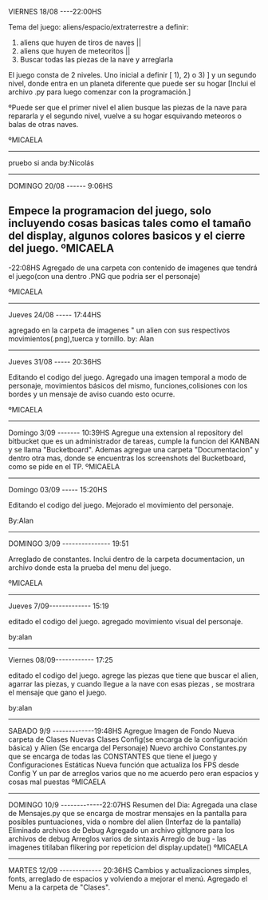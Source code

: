 ﻿VIERNES 18/08 ----22:00HS

Tema del juego: aliens/espacio/extraterrestre
a definir:
1) aliens que huyen de tiros de naves || 
2) aliens que huyen de meteoritos ||                  
3) Buscar todas las piezas de la nave y arreglarla


El juego consta de 2 niveles. Uno inicial a definir [ 1), 2) o 3) ] y un segundo nivel, donde entra en un planeta diferente que puede ser su hogar
[Inclui el archivo .py para luego comenzar con la programación.]

ºPuede ser que el primer nivel el alien busque las piezas de la nave para repararla y el segundo nivel, vuelve a su hogar esquivando meteoros o balas de otras naves.

ºMICAELA

**********************************************************

pruebo si anda
by:Nicolás
**********************************************************

DOMINGO 20/08 ------ 9:06HS

Empece la programacion del juego, solo incluyendo cosas basicas tales como el tamaño del display, algunos colores basicos y el cierre del juego.
ºMICAELA
-
-22:08HS
Agregado de una carpeta con contenido de imagenes que tendrá el juego(con una dentro .PNG que podria ser el personaje)

ºMICAELA
 
***********************************************************

Jueves 24/08 ----- 17:44HS

agregado en la carpeta de imagenes " un alien con sus respectivos movimientos(.png),tuerca y tornillo.
by: Alan
**********************************************************

Jueves 31/08 ----- 20:36HS

Editando el codigo del juego. Agregado una imagen temporal a modo de personaje, movimientos básicos del mismo, funciones,colisiones con los bordes y un mensaje de aviso cuando esto ocurre.

ºMICAELA

***********************************************************

Domingo 3/09 ------- 10:39HS
Agregue una extension al repository del bitbucket que es un administrador de tareas, cumple la funcion del KANBAN y se llama "Bucketboard". Ademas agregue una carpeta "Documentacion" y dentro otra mas, donde se encuentras los screenshots del Bucketboard, como se pide en el TP.
ºMICAELA

*********************************************************

Domingo 03/09 ----- 15:20HS

Editando el codigo del juego. Mejorado el movimiento del personaje.

By:Alan

************************************************

DOMINGO 3/09 --------------- 19:51

Arreglado de constantes. Inclui dentro de la carpeta documentacion, un archivo donde esta la prueba del menu del juego.

ºMICAELA
***********************************************

Jueves 7/09------------- 15:19

editado el codigo del juego. agregado movimiento visual del personaje.

by:alan

******************************
Viernes 08/09------------ 17:25

editado el codigo del juego. agrege las piezas que tiene que buscar el alien, agarrar las piezas, y cuando llegue a la nave con esas piezas , se mostrara el mensaje que gano el juego. 

by:alan
***************************
SABADO 9/9 -------------19:48HS
Agregue Imagen de Fondo
Nueva carpeta de Clases
Nuevas Clases Config(se encarga de la configuración básica) y Alien (Se encarga del Personaje)
Nuevo archivo Constantes.py que se encarga de todas las CONSTANTES que tiene el juego y Configuraciones Estáticas
Nueva función que actualiza los FPS desde Config
Y un par de arreglos varios que no me acuerdo pero eran espacios y cosas mal puestas
ºMICAELA
************************************
DOMINGO 10/9 -------------22:07HS
Resumen del Dia:
Agregada una clase de Mensajes.py que se encarga de mostrar mensajes en la pantalla para posibles puntuaciones, vida o nombre del alien (Interfaz de la pantalla)
Eliminado archivos de Debug
Agregado un archivo gitIgnore para los archivos de debug
Arreglos varios de sintaxis
Arreglo de bug - las imagenes titilaban flikering por repeticion del display.update()
ºMICAELA
************************************
MARTES 12/09 ------------- 20:36HS
Cambios y actualizaciones simples, fonts, arreglado de espacios y volviendo a mejorar el menú. Agregado el Menu a la carpeta de "Clases".